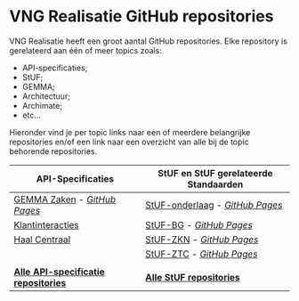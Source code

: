 # VNG Realisatie GitHub repositories

VNG Realisatie heeft een groot aantal GitHub repositories. Elke repository is gerelateerd aan één of meer topics zoals:
* API-specificaties;
* StUF;
* GEMMA;
* Architectuur;
* Archimate;
* etc...

Hieronder vind je per topic links naar een of meerdere belangrijke repositories en/of een link naar een overzicht van alle bij de topic behorende repositories.

| API-Specificaties| StUF en StUF gerelateerde Standaarden |
| --- | --- |
| [GEMMA Zaken](https://github.com/VNG-Realisatie/gemma-zaken) - [_GitHub Pages_](https://vng-realisatie.github.io/gemma-zaken) | [StUF-onderlaag](https://github.com/VNG-Realisatie/StUF-onderlaag) - [_GitHub Pages_](https://vng-realisatie.github.io/StUF-onderlaag) |
| [Klantinteracties](https://github.com/VNG-Realisatie/klantinteracties) | [StUF-BG](https://github.com/VNG-Realisatie/StUF-BG) - [_GitHub Pages_](https://vng-realisatie.github.io/StUF-BG) |
| [Haal Centraal](https://github.com/VNG-Realisatie/Haal-Centraal/) | [StUF-ZKN](https://github.com/VNG-Realisatie/StUF-ZKN) - [_GitHub Pages_](https://vng-realisatie.github.io/StUF-ZKN) |
|  | [StUF-ZTC](https://github.com/VNG-Realisatie/StUF-ZTC) - [_GitHub Pages_](https://vng-realisatie.github.io/StUF-ZTC) |
|  |  |
| **[Alle API-specificatie repositories](https://github.com/search?q=org%3AVNG-Realisatie+topic%3Aapi-specification&type=repositories)** | **[Alle StUF repositories](https://github.com/search?q=org%3AVNG-Realisatie+topic%3Astuf&type=repositories)** |
